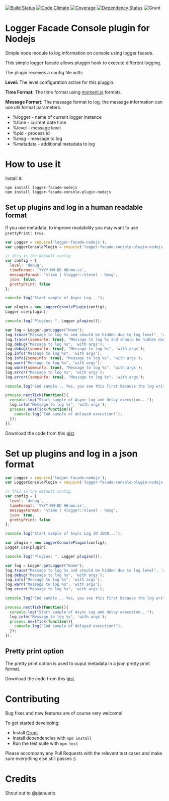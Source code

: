 [![Build Status](https://travis-ci.org/micro-toolkit/logger-facade-console-plugin-nodejs.svg?branch=master)](https://travis-ci.org/micro-toolkit/logger-facade-console-plugin-nodejs)
[![Code Climate](https://codeclimate.com/github/micro-toolkit/logger-facade-console-plugin-nodejs.png)](https://codeclimate.com/github/micro-toolkit/logger-facade-console-plugin-nodejs)
[![Coverage](http://img.shields.io/codeclimate/coverage/github/micro-toolkit/logger-facade-console-plugin-nodejs.svg)](https://codeclimate.com/github/micro-toolkit/logger-facade-console-plugin-nodejs)
[![Dependency Status](https://gemnasium.com/micro-toolkit/logger-facade-console-plugin-nodejs.svg)](https://gemnasium.com/micro-toolkit/logger-facade-console-plugin-nodejs)
![Grunt](https://cdn.gruntjs.com/builtwith.png)

# Logger Facade Console plugin for Nodejs

Simple node module to log information on console using logger facade.

This simple logger facade allows pluggin hook to execute different logging.

The plugin receives a config file with:

**Level:** The level configuration active for this pluggin.

**Time Format:** The time format using [moment.js](momentjs.com) formats.

**Message Format:** The message format to log, the message information can use util.format parameters.
 * %logger - name of current logger instance
 * %time - current date time
 * %level - message level
 * %pid - process id
 * %msg - message to log
 * %metadata - additional metadata to log

# How to use it

Install it:

```
npm install logger-facade-nodejs
npm install logger-facade-console-plugin-nodejs
```

## Set up plugins and log in a human readable format

If you use metadata, to improve readability you may want to use `prettyPrint: true`.

```javascript
var Logger = require('logger-facade-nodejs');
var LoggerConsolePlugin = require('logger-facade-console-plugin-nodejs');

// this is the default config
var config = {
  level: 'debug',
  timeFormat: 'YYYY-MM-DD HH:mm:ss',
  messageFormat: '%time | %logger::%level - %msg',
  json: false,
  prettyPrint: false
};

console.log("Start sample of Async Log...");

var plugin = new LoggerConsolePlugin(config);
Logger.use(plugin);

console.log("Plugins: ", Logger.plugins());

var log = Logger.getLogger("Name");
log.trace("Message to log %s and should be hidden due to log level", 'with args');
log.trace({someinfo: true}, "Message to log %s and should be hidden due to log level", 'with args');
log.debug("Message to log %s", 'with args');
log.debug({someinfo: true}, "Message to log %s", 'with args');
log.info("Message to log %s", 'with args');
log.info({someinfo: true}, "Message to log %s", 'with args');
log.warn("Message to log %s", 'with args');
log.warn({someinfo: true}, "Message to log %s", 'with args');
log.error("Message to log %s", 'with args');
log.error({someinfo: true}, "Message to log %s", 'with args');

console.log("End sample... Yes, you see this first because the log write is set to next process instruction. :D");

process.nextTick(function(){
  console.log("Start sample of Async Log and delay execution...");
  log.info("Message to log %s", 'with args');
  process.nextTick(function(){
    console.log("End sample of delayed execution!");
  });
});
```
Download the code from this [gist](https://gist.github.com/pjanuario/c5889fc5f9160fab0d0b).

# Set up plugins and log in a json format

```javascript
var Logger = require('logger-facade-nodejs');
var LoggerConsolePlugin = require('logger-facade-console-plugin-nodejs');

// this is the default config
var config = {
  level: 'debug',
  timeFormat: 'YYYY-MM-DD HH:mm:ss',
  messageFormat: '%time | %logger::%level - %msg',
  json: true,
  prettyPrint: false
};

console.log("Start sample of Async Log IN JSON...");

var plugin = new LoggerConsolePlugin(config);
Logger.use(plugin);

console.log("Plugins: ", Logger.plugins());

var log = Logger.getLogger("Name");
log.trace("Message to log %s and should be hidden due to log level", 'with args');
log.debug("Message to log %s", 'with args');
log.info("Message to log %s", 'with args');
log.warn("Message to log %s", 'with args');
log.error("Message to log %s", 'with args');

console.log("End sample... Yes, you see this first because the log write is set to next process instruction. :D");

process.nextTick(function(){
  console.log("Start sample of Async Log and delay execution...");
  log.info("Message to log %s", 'with args');
  process.nextTick(function(){
    console.log("End sample of delayed execution!");
  });
});
```

## Pretty print option

The pretty print option is used to ouput metadata in a json pretty print format.

Download the code from this [gist](https://gist.github.com/pjanuario/238a8b0819cf390779f2).

# Contributing
Bug fixes and new features are of course very welcome!

To get started developing:
 - Install [Grunt](http://gruntjs.com/)
 - Install dependencies with ```npm install```
 - Run the test suite with ```npm test```

Please accompany any Pull Requests with the relevant test cases and make sure everything else still passes :).

# Credits
Shout out to @pjanuario.
